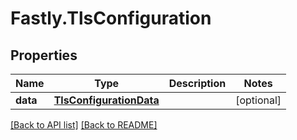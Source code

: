 # Fastly.TlsConfiguration

## Properties

Name | Type | Description | Notes
------------ | ------------- | ------------- | -------------
**data** | [**TlsConfigurationData**](TlsConfigurationData.md) |  | [optional] 


[[Back to API list]](../../README.md#endpoints) [[Back to README]](../../README.md)

